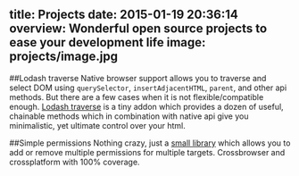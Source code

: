 title: Projects
date: 2015-01-19 20:36:14
overview: Wonderful open source projects to ease your development life
image: projects/image.jpg
---
##Lodash traverse
Native browser support allows you to traverse and select DOM using `querySelector`, `insertAdjacentHTML`, `parent`, and other api methods. But there are a few cases when it is not flexible/compatible enough. [Lodash traverse](https://github.com/szarouski/lodash.dom-traverse) is a tiny addon which provides a dozen of useful, chainable methods which in combination with native api give you minimalistic, yet ultimate control over your html.
 
 ##Simple permissions
 Nothing crazy, just a [small library](https://github.com/szarouski/simple-permissions) which allows you to add or remove multiple permissions for multiple targets. Crossbrowser and crossplatform with 100% coverage.